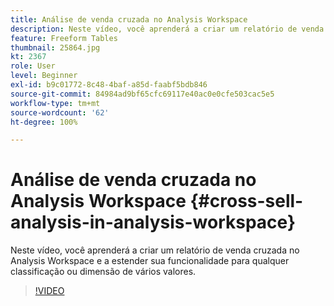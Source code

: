 ```yaml
---
title: Análise de venda cruzada no Analysis Workspace
description: Neste vídeo, você aprenderá a criar um relatório de venda cruzada no Analysis Workspace e a estender sua funcionalidade para qualquer classificação ou dimensão de vários valores.
feature: Freeform Tables
thumbnail: 25864.jpg
kt: 2367
role: User
level: Beginner
exl-id: b9c01772-8c48-4baf-a85d-faabf5bdb846
source-git-commit: 84984ad9bf65cfc69117e40ac0e0cfe503cac5e5
workflow-type: tm+mt
source-wordcount: '62'
ht-degree: 100%

---
```


# Análise de venda cruzada no Analysis Workspace {#cross-sell-analysis-in-analysis-workspace}

Neste vídeo, você aprenderá a criar um relatório de venda cruzada no Analysis Workspace e a estender sua funcionalidade para qualquer classificação ou dimensão de vários valores.

>[!VIDEO](https://video.tv.adobe.com/v/40768/?quality=12&learn=on&captions=por_br)
